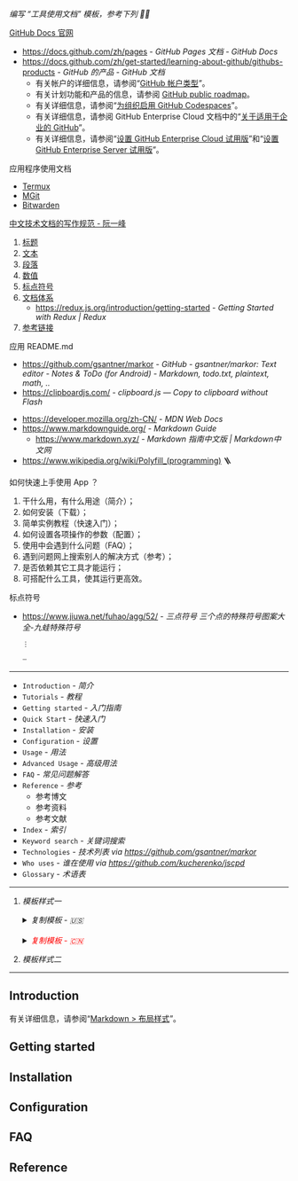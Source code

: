 _编写 “工具使用文档” 模板，参考下列 ✍🏻_

<output data-lang="output">

[GitHub Docs 官网](https://docs.github.com/zh)

- https://docs.github.com/zh/pages - *GitHub Pages 文档 - GitHub Docs*
- https://docs.github.com/zh/get-started/learning-about-github/githubs-products - *GitHub 的产品 - GitHub 文档*
    - 有关帐户的详细信息，请参阅“[GitHub 帐户类型]()”。
    - 有关计划功能和产品的信息，请参阅 [GitHub public roadmap]()。
    - 有关详细信息，请参阅“[为组织启用 GitHub Codespaces]()”。
    - 有关详细信息，请参阅 GitHub Enterprise Cloud 文档中的“[关于适用于企业的 GitHub]()”。
    - 有关详细信息，请参阅“[设置 GitHub Enterprise Cloud 试用版]()”和“[设置 GitHub Enterprise Server 试用版]()”。

</output>

<output data-lang="output">

应用程序使用文档
- [Termux](os/mobile/termux.md)
- [MGit](os/mobile/mgit.md)
- [Bitwarden](os/tools/bitwarden.md)

</output>

<output data-lang="output">

[中文技术文档的写作规范 - 阮一峰](https://github.com/ruanyf/document-style-guide)

1. [标题](https://github.com/ruanyf/document-style-guide/blob/master/docs/title.md)
2. [文本](https://github.com/ruanyf/document-style-guide/blob/master/docs/text.md)
3. [段落](https://github.com/ruanyf/document-style-guide/blob/master/docs/paragraph.md)
4. [数值](https://github.com/ruanyf/document-style-guide/blob/master/docs/number.md)
5. [标点符号](https://github.com/ruanyf/document-style-guide/blob/master/docs/marks.md)
6. [文档体系](https://github.com/ruanyf/document-style-guide/blob/master/docs/structure.md)
    - https://redux.js.org/introduction/getting-started - *Getting Started with Redux | Redux*
7. [参考链接](https://github.com/ruanyf/document-style-guide/blob/master/docs/reference.md)

</output>

<output data-lang="output">

应用 README.md
- https://github.com/gsantner/markor - *GitHub - gsantner/markor: Text editor - Notes & ToDo (for Android) - Markdown, todo.txt, plaintext, math, ..*
- https://clipboardjs.com/ - *clipboard.js — Copy to clipboard without Flash*

</output>

<output data-lang="output">

- https://developer.mozilla.org/zh-CN/ - *MDN Web Docs*
- https://www.markdownguide.org/ - *Markdown Guide*
    - https://www.markdown.xyz/ - *Markdown 指南中文版 | Markdown中文网*
- https://www.wikipedia.org/wiki/Polyfill_(programming) 🪜

</output>

<output data-lang="output">

如何快速上手使用 App ？
1. 干什么用，有什么用途（简介）；
2. 如何安装（下载）；
3. 简单实例教程（快速入门）；
4. 如何设置各项操作的参数（配置）；
5. 使用中会遇到什么问题（FAQ）；
6. 遇到问题网上搜索别人的解决方式（参考）；
7. 是否依赖其它工具才能运行；
8. 可搭配什么工具，使其运行更高效。

</output>

<output data-lang="output">

标点符号
- https://www.jiuwa.net/fuhao/agg/52/ - *三点符号 三个点的特殊符号图案大全-九蛙特殊符号*

    ```markup
    ⋮
    ```

    ```markup
    ⵈ
    ```

</output>

----

<output data-lang="output">

- `Introduction` - *简介*
- `Tutorials` - *教程*
- `Getting started` - *入门指南*
- `Quick Start` - *快速入门*
- `Installation` - *安装*
- `Configuration` - *设置*
- `Usage` - *用法*
- `Advanced Usage` - *高级用法*
- `FAQ` - *常见问题解答*
- `Reference` - *参考*
    - 参考博文
    - 参考资料
    - 参考文献
- `Index` - *索引*
- `Keyword search` - *关键词搜索*
- `Technologies` - *技术列表* *via https://github.com/gsantner/markor*
- `Who uses` - *谁在使用* *via https://github.com/kucherenko/jscpd*
- `Glossary` - *术语表*

</output>

----

1. _模板样式一_

    <details class="details-reset"><summary class="btn"><i style="">复制模板 - 🇺🇸</i> <span class="dropdown-caret"></summary><div class="border p-3 mt-2">

    ``` markdown
    
    ## Introduction
    
    ## Installation
    
    ## Getting started
    
    ## Quick Start
    
    ## Configuration
    
    ## FAQ
    
    ## Reference
    
    ```
    </div>
    </details>
    
    <br/>
    
    <details><summary class="btn"><i style="color:red">复制模板 - 🇨🇳</i> <span class="dropdown-caret"></summary><div class="border p-3 mt-2">

    ``` markdown
    
    ## 简介
    
    ## 安装
    
    ## 入门指南
    
    ## 快速入门
    
    ## 设置
    
    ## 常见问题解答
    
    ## 参考
    
    ```
    </div>
</details>

2. _模板样式二_

----


## Introduction

有关详细信息，请参阅“[Markdown > 布局样式](os/tools/markdown.md#布局样式)”。

## Getting started

## Installation

## Configuration

## FAQ

## Reference
